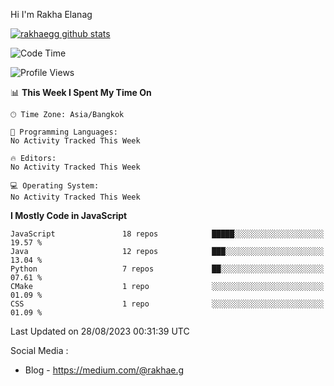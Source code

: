 Hi I'm Rakha Elanag


[![rakhaegg github stats](https://github-readme-stats.vercel.app/api?username=rakhaegg)](https://github.com/rakhaegg/rakhaegg)




<!--START_SECTION:waka-->
![Code Time](http://img.shields.io/badge/Code%20Time-1%2C200%20hrs%2010%20mins-blue)

![Profile Views](http://img.shields.io/badge/Profile%20Views-0-blue)

📊 **This Week I Spent My Time On** 

```text
🕑︎ Time Zone: Asia/Bangkok

💬 Programming Languages: 
No Activity Tracked This Week

🔥 Editors: 
No Activity Tracked This Week

💻 Operating System: 
No Activity Tracked This Week
```

**I Mostly Code in JavaScript** 

```text
JavaScript               18 repos            █████░░░░░░░░░░░░░░░░░░░░   19.57 % 
Java                     12 repos            ███░░░░░░░░░░░░░░░░░░░░░░   13.04 % 
Python                   7 repos             ██░░░░░░░░░░░░░░░░░░░░░░░   07.61 % 
CMake                    1 repo              ░░░░░░░░░░░░░░░░░░░░░░░░░   01.09 % 
CSS                      1 repo              ░░░░░░░░░░░░░░░░░░░░░░░░░   01.09 % 
```




 Last Updated on 28/08/2023 00:31:39 UTC
<!--END_SECTION:waka-->

Social Media : 
- Blog - https://medium.com/@rakhae.g
